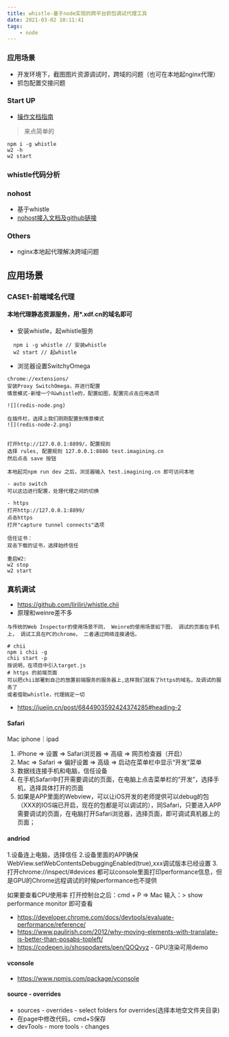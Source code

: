 ```yaml
---
title: whistle-基于node实现的跨平台抓包调试代理工具
date: 2021-03-02 10:11:41
tags:
    - node
---
```


### 应用场景
- 开发环境下，截图图片资源调试时，跨域的问题（也可在本地起nginx代理）
- 抓包配置交接问题

### Start UP
- [操作文档指南](http://wproxy.org/whistle/install.html)

> 来点简单的
```
npm i -g whistle
w2 -h
w2 start
```

### whistle代码分析


### nohost
- 基于whistle
- [nohost接入文档及github链接](https://nohosts.github.io/nohost/)

### Others
- nginx本地起代理解决跨域问题


## 应用场景
### CASE1-前端域名代理
#### 本地代理静态资源服务，用*.xdf.cn的域名即可
- 安装whistle，起whistle服务
```
  npm i -g whistle // 安装whistle
  w2 start // 起whistle
```
- 浏览器设置SwitchyOmega
```
chrome://extensions/ 
安装Proxy SwitchOmega，并进行配置
情景模式-新增一个叫whistle的，配置如图，配置完点击应用选项

![](redis-node.png)

在插件栏，选择上我们刚刚配置到情景模式
![](redis-node-2.png)


打开http://127.0.0.1:8899/，配置规则
选择 rules, 配置规则 127.0.0.1:8886 test.imagining.cn
然后点击 save 按钮

本地起完npm run dev 之后，浏览器输入 test.imagining.cn 即可访问本地

- auto switch 
可以这边进行配置，处理代理之间的切换

- https
打开http://127.0.0.1:8899/
点击https
打开"capture tunnel connects"选项

信任证书：
双击下载的证书，选择始终信任

重启W2:
w2 stop
w2 start
```

### 真机调试
- https://github.com/liriliri/whistle.chii
- 原理和weinre差不多
```
与传统的Web Inspector的使用场景不同， Weinre的使用场景如下图， 调试的页面在手机上， 调试工具在PC的chrome， 二者通过网络连接通信。
```
```
# chii
npm i chii -g
chii start -p
按说明，在项目中引入target.js
# https 的前端页面
可以把chii部署到自己的放置前端服务的服务器上,这样我们就有了https的域名，及调试的服务了
或者借助whistle，代理搞定一切
```

- https://juejin.cn/post/6844903592424374285#heading-2
#### Safari
Mac
iphone｜ipad

1. iPhone => 设置 => Safari浏览器 => 高级 => 网页检查器（开启）
2. Mac => Safari => 偏好设置 => 高级 => 启动在菜单栏中显示“开发”菜单
3. 数据线连接手机和电脑，信任设备
4. 在手机Safari中打开需要调试的页面，在电脑上点击菜单栏的“开发”，选择手机，选择具体打开的页面
5. 如果是APP里面的Webview，可以让iOS开发的老师提供可以debug的包（XXX的IOS端已开启，现在的包都是可以调试的），同Safari，只要进入APP需要调试的页面，在电脑打开Safari浏览器，选择页面，即可调试真机器上的页面；

#### andriod

1.设备连上电脑，选择信任
2.设备里面的APP确保 WebView.setWebContentsDebuggingEnabled(true),xxx调试版本已经设置
3.打开chrome://inspect/#devices
都可以console里面打印performance信息，但是GPU的Chrome远程调试的时候performance也不提供

如果要查看CPU使用率
打开控制台之后：cmd + P => Mac
输入：> show performance monitor
即可查看
- https://developer.chrome.com/docs/devtools/evaluate-performance/reference/
- https://www.paulirish.com/2012/why-moving-elements-with-translate-is-better-than-posabs-topleft/
- https://codepen.io/shospodarets/pen/QOQvyz - GPU渲染可用demo

#### vconsole
- https://www.npmjs.com/package/vconsole

#### source - overrides
- sources - overrides - select folders for overrides(选择本地空文件夹目录)
- 在page中修改代码，cmd+S保存
- devTools - more tools - changes